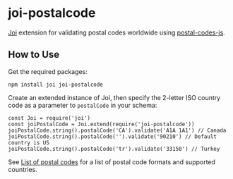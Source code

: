 # joi-postalcode

[Joi](https://www.npmjs.com/package/joi) extension for validating postal codes
worldwide using [postal-codes-js](https://www.npmjs.com/package/postal-codes-js).

## How to Use

Get the required packages:
```
npm install joi joi-postalcode
```

Create an extended instance of Joi, then specify the 2-letter
ISO country code as a parameter to `postalCode` in your schema:

```
const Joi = require('joi')
const joiPostalCode = Joi.extend(require('joi-postalcode'))
joiPostalCode.string().postalCode('CA').validate('A1A 1A1') // Canada
joiPostalCode.string().postalCode('').validate('90210') // Default country is US
joiPostalCode.string().postalCode('tr').validate('33150') // Turkey
```

See [List of postal codes](https://en.wikipedia.org/wiki/List_of_postal_codes) for
a list of postal code formats and supported countries.
